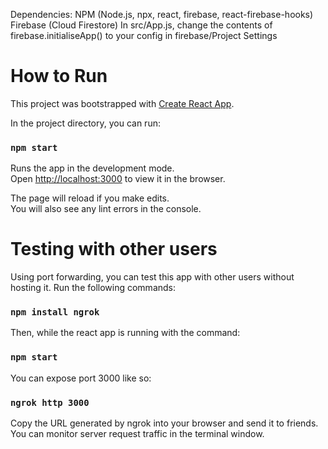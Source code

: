 Dependencies:
NPM (Node.js, npx, react, firebase, react-firebase-hooks)
Firebase (Cloud Firestore)
In src/App.js, change the contents of firebase.initialiseApp() to your config in firebase/Project Settings

# How to Run

This project was bootstrapped with [Create React App](https://github.com/facebook/create-react-app).

In the project directory, you can run:

### `npm start`

Runs the app in the development mode.\
Open [http://localhost:3000](http://localhost:3000) to view it in the browser.

The page will reload if you make edits.\
You will also see any lint errors in the console.

# Testing with other users

Using port forwarding, you can test this app with other users without hosting it.
Run the following commands:

### `npm install ngrok`

Then, while the react app is running with the command:

### `npm start`

You can expose port 3000 like so:

### `ngrok http 3000`

Copy the URL generated by ngrok into your browser and send it to friends. You can
monitor server request traffic in the terminal window.

